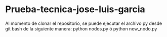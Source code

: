# Prueba-tecnica-jose-luis-garcia
Al momento de clonar el repositorio, se puede ejecutar el archivo py desde git bash de la siguiente manera: python nodos.py ó python new_nodo.py
